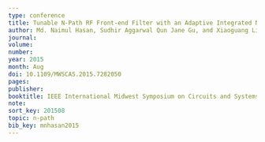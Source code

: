```yaml
---
type: conference
title: Tunable N-Path RF Front-end Filter with an Adaptive Integrated Notch for FDD/Co-Existence
author: Md. Naimul Hasan, Sudhir Aggarwal Qun Jane Gu, and Xiaoguang Liu
journal:
volume:
number:
year: 2015
month: Aug
doi: 10.1109/MWSCAS.2015.7282050
pages:
publisher:
booktitle: IEEE International Midwest Symposium on Circuits and Systems (MWSCAS)
note:
sort_key: 201508
topic: n-path
bib_key: mnhasan2015
---
```

